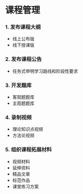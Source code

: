 # 课程管理

### 1. 发布课程大纲

* 线上公布版
* 线下授课版

### 2. 发布课程公告

* 任务式申明学习路线和阶段性要求

### 3. 开发题库

* 客观题题库
* 主观题题库

### 4. 录制视频

* 理论知识点视频
* 方法论视频

### 5. 组织课程拓展材料

* 视频材料
* 延伸资料
* 精品文章
* 标范作品
* 课堂练习方案

